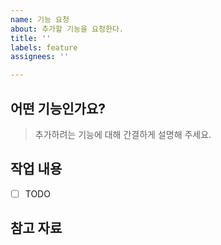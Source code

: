 ```yaml
---
name: 기능 요청
about: 추가할 기능을 요청한다.
title: ''
labels: feature
assignees: ''

---
```


## 어떤 기능인가요?

> 추가하려는 기능에 대해 간결하게 설명해 주세요.

## 작업 내용

- [ ] TODO

## 참고 자료
